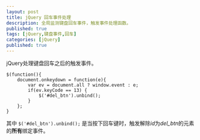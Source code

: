 ```yaml
---
layout: post
title: jQuery 回车事件处理
description: 全局监测键盘回车事件，触发事件处理函数。
published: true
tags: [jQuery,键盘事件,回车]
categories: [jQuery]
published: true
---
```


jQuery处理键盘回车之后的触发事件。

```
$(function(){
    document.onkeydown = function(e){
        var ev = document.all ? window.event : e;
        if(ev.keyCode == 13) {
            $('#del_btn').unbind();
        }
    };
}
```

其中
``` $('#del_btn').unbind(); ```
是当按下回车键时，触发解除*id*为*del_btn*的元素的**所有**绑定事件。